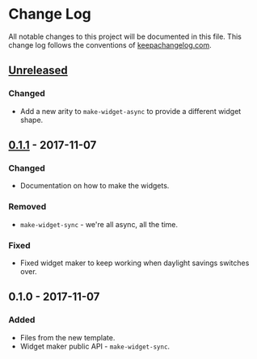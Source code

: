 # Change Log
All notable changes to this project will be documented in this file. This change log follows the conventions of [keepachangelog.com](http://keepachangelog.com/).

## [Unreleased]
### Changed
- Add a new arity to `make-widget-async` to provide a different widget shape.

## [0.1.1] - 2017-11-07
### Changed
- Documentation on how to make the widgets.

### Removed
- `make-widget-sync` - we're all async, all the time.

### Fixed
- Fixed widget maker to keep working when daylight savings switches over.

## 0.1.0 - 2017-11-07
### Added
- Files from the new template.
- Widget maker public API - `make-widget-sync`.

[Unreleased]: https://github.com/your-name/respec/compare/0.1.1...HEAD
[0.1.1]: https://github.com/your-name/respec/compare/0.1.0...0.1.1
